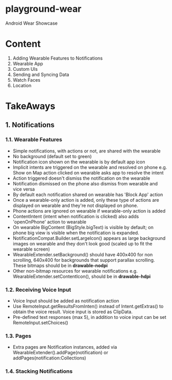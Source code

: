 # playground-wear
Android Wear Showcase

# Content

1. Adding Wearable Features to Notifications
2. Wearable App
3. Custom UIs
4. Sending and Syncing Data
5. Watch Faces
6. Location


# TakeAways

## 1. Notifications
### 1.1. Wearable Features
* Simple notifications, with actions or not, are shared with the wearable
* No background (default set to green)
* Notification icon shown on the wearable is by default app icon
* Implicit intents are triggered on the wearable and resolved on phone e.g. Show on Map action clicked on wearable asks app to resolve the intent
* Action triggered doesn't dismiss the notification on the wearable
* Notification dismissed on the phone also dismiss from wearable and vice versa
* By default each notification shared on wearable has 'Block App' action
* Once a wearable-only action is added, only these type of actions are displayed on wearable and they're not displayed on phone. 
* Phone actions are ignored on wearable if wearable-only action is added
* ContentIntent (intent when notification is clicked) also adds  'openOnPhone' action to wearable
* On wearable BigContent (BigStyle.bigText) is visible by default; on phone big view is visible when the notification is expanded.
* NotificationCompat.Builder.setLargeIcon() appears as large background images on wearable and they don't look good (scaled up to fit the wearable screen)
* WearableExtender.setBackground() should have 400x400 for non scrolling, 640x400 for backgrounds that support parallax scrolling. These bitmaps should be in **drawable-nodpi**
* Other non-bitmap resources for wearable notifications e.g. WearableExtender.setContentIcon(), should be in **drawable-hdpi**

### 1.2. Receiving Voice Input
* Voice Input should be added as notification action
* Use RemoteInput.getResultsFromInten() instead of Intent.getExtras() to obtain the voice result. Voice input is stored as ClipData.
* Pre-defined text responses (max 5), in addition to voice input can be set RemoteInput.setChoices()

### 1.3. Pages
* Extra pages are Notification instances, added via WearableExtender().addPage(notification) or addPages(notification:Collections)

### 1.4. Stacking Notifications

